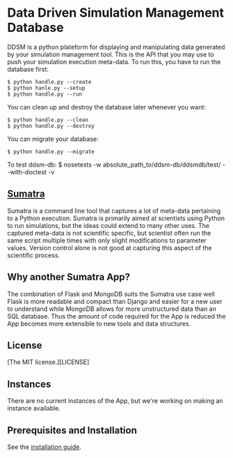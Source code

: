 # Data Driven Simulation Management Database

DDSM is a python plateform for displaying and manipulating data
generated by your simulation management tool. This is the API
that you may use to push your simulation execution meta-data.
To run this, you have to run the database first:

    $ python handle.py --create
    $ python hanle.py --setup
    $ python handle.py --run

You can clean up and destroy the database later whenever you want:

	$ python handle.py --clean
	$ python handle.py --destroy

You can migrate your database:
	
	$ python handle.py --migrate

To test ddsm-db:
	$ nosetests -w absolute_path_to/ddsm-db/ddsmdb/test/ --with-doctest -v

## [Sumatra]()

Sumatra is a command line tool that captures a lot of meta-data
pertaining to a Python execution. Sumatra is primarily aimed at
scientists using Python to run simulations, but the ideas could extend
to many other uses. The captured meta-data is not scientific specific,
but scientist often run the same script multiple times with only
slight modifications to parameter values. Version control alone is not
good at capturing this aspect of the scientific process.

## Why another Sumatra App?

The combination of Flask and MongoDB suits the Sumatra use case well
Flask is more readable and compact than Django and easier for a new
user to understand while MongoDB allows for more unstructured data
than an SQL database. Thus the amount of code required for the App is
reduced the App becomes more extensible to new tools and data
structures.

## License

[The MIT license.][LICENSE]

## Instances

There are no current instances of the App, but we're working on making
an instance available.

## Prerequisites and Installation

See the [installation guide](INSTALLATION.md).